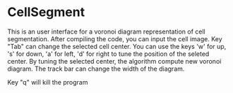 # CellSegment
This is an user interface for a voronoi diagram representation of cell segmentation.
After compiling the code, you can input the cell image. 
Key "Tab" can change the selected cell center.
You can use the keys 'w' for up, 's' for down, 'a' for left, 'd' for right to tune the position of the seleted center.
By tuning the selected center, the algorithm compute new voronoi diagram.
The track bar can change the width of the diagram.

Key "q" will kill the program
